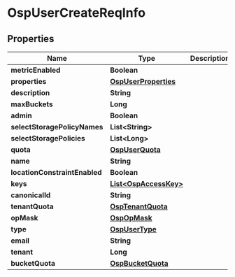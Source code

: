# OspUserCreateReqInfo

## Properties
Name | Type | Description | Notes
------------ | ------------- | ------------- | -------------
**metricEnabled** | **Boolean** |  |  [optional]
**properties** | [**OspUserProperties**](OspUserProperties.md) |  |  [optional]
**description** | **String** |  |  [optional]
**maxBuckets** | **Long** |  |  [optional]
**admin** | **Boolean** |  |  [optional]
**selectStoragePolicyNames** | **List&lt;String&gt;** |  |  [optional]
**selectStoragePolicies** | **List&lt;Long&gt;** |  |  [optional]
**quota** | [**OspUserQuota**](OspUserQuota.md) |  |  [optional]
**name** | **String** |  |  [optional]
**locationConstraintEnabled** | **Boolean** |  |  [optional]
**keys** | [**List&lt;OspAccessKey&gt;**](OspAccessKey.md) |  |  [optional]
**canonicalId** | **String** |  |  [optional]
**tenantQuota** | [**OspTenantQuota**](OspTenantQuota.md) |  |  [optional]
**opMask** | [**OspOpMask**](OspOpMask.md) |  |  [optional]
**type** | [**OspUserType**](OspUserType.md) |  |  [optional]
**email** | **String** |  |  [optional]
**tenant** | **Long** |  |  [optional]
**bucketQuota** | [**OspBucketQuota**](OspBucketQuota.md) |  |  [optional]
